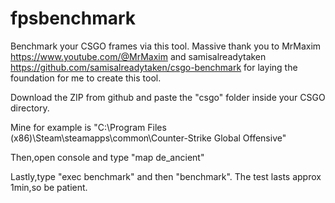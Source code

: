 # fpsbenchmark
Benchmark your CSGO frames via this tool. Massive thank you to MrMaxim https://www.youtube.com/@MrMaxim and samisalreadytaken https://github.com/samisalreadytaken/csgo-benchmark  for laying the foundation for me to create this tool.


Download the ZIP from github and paste the "csgo" folder inside your CSGO directory.

Mine for example is "C:\Program Files (x86)\Steam\steamapps\common\Counter-Strike Global Offensive" 

Then,open console and type "map de_ancient"

Lastly,type "exec benchmark" and then "benchmark". The test lasts approx 1min,so be patient.

